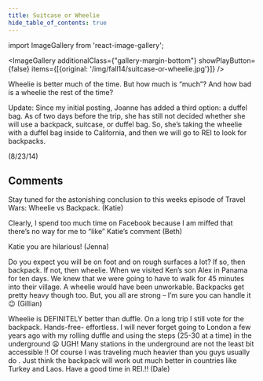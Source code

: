 ```yaml
---
title: Suitcase or Wheelie
hide_table_of_contents: true
---
```


import ImageGallery from 'react-image-gallery';

<ImageGallery additionalClass={"gallery-margin-bottom"} showPlayButton={false} items={[{original: '/img/fall14/suitcase-or-wheelie.jpg'}]} />

Wheelie is better much of the time. But how much is “much”? And how bad is a wheelie the rest of the time?

Update:  Since my initial posting, Joanne has added a third option: a duffel bag.  As of two days before the trip, she has still not decided whether she will use a backpack, suitcase, or duffel bag. So, she’s taking the wheelie with a duffel bag inside to California, and then we will go to REI to look for backpacks.

(8/23/14)

## Comments

Stay tuned for the astonishing conclusion to this weeks episode of Travel Wars: Wheelie vs Backpack. (Katie)

Clearly, I spend too much time on Facebook because I am miffed that there’s no way for me to “like” Katie’s comment (Beth)

Katie you are hilarious! (Jenna)

Do you expect you will be on foot and on rough surfaces a lot? If so, then backpack. If not, then wheelie. When we visited Ken’s son Alex in Panama for ten days. We knew that we were going to have to walk for 45 minutes into their village. A wheelie would have been unworkable. Backpacks get pretty heavy though too. But, you all are strong – I’m sure you can handle it 😉 (Gillian)

Wheelie is DEFINITELY better than duffle. On a long trip I still vote for the backpack. Hands-free- effortless. I will never forget going to London a few years ago with my rolling duffle and using the steps (25-30 at a time) in the underground 😦 UGH! Many stations in the underground are not the least bit accessible !! Of course I was traveling much heavier than you guys usually do . Just think the backpack will work out much better in countries like Turkey and Laos. Have a good time in REI.!! (Dale)